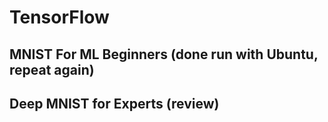 # TensorFlow

## MNIST For ML Beginners (done run with Ubuntu, repeat again)
## Deep MNIST for Experts (review)
